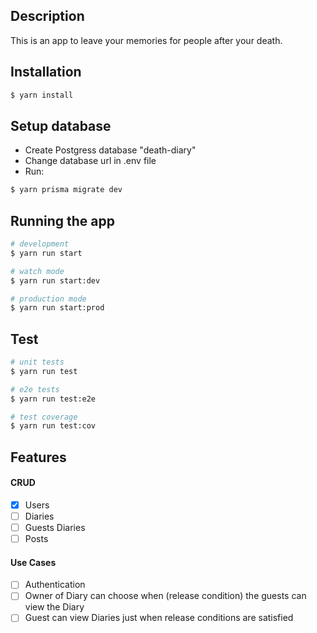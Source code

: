 ## Description

This is an app to leave your memories for people after your death.

## Installation

```bash
$ yarn install
```

## Setup database

- Create Postgress database "death-diary"
- Change database url in .env file
- Run:

```bash
$ yarn prisma migrate dev
```

## Running the app

```bash
# development
$ yarn run start

# watch mode
$ yarn run start:dev

# production mode
$ yarn run start:prod
```

## Test

```bash
# unit tests
$ yarn run test

# e2e tests
$ yarn run test:e2e

# test coverage
$ yarn run test:cov
```

## Features

#### CRUD

- [x] Users
- [ ] Diaries
- [ ] Guests Diaries
- [ ] Posts

#### Use Cases

- [ ] Authentication
- [ ] Owner of Diary can choose when (release condition) the guests can view the Diary
- [ ] Guest can view Diaries just when release conditions are satisfied
